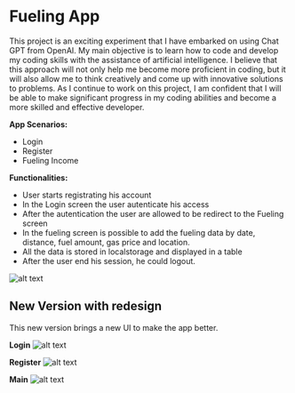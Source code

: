 # Fueling App
This project is an exciting experiment that I have embarked on using Chat GPT from OpenAI. My main objective is to learn how to code and develop my coding skills with the assistance of artificial intelligence. I believe that this approach will not only help me become more proficient in coding, but it will also allow me to think creatively and come up with innovative solutions to problems. As I continue to work on this project, I am confident that I will be able to make significant progress in my coding abilities and become a more skilled and effective developer.

**App Scenarios:**
- Login
- Register
- Fueling Income

**Functionalities:**
- User starts registrating his account
- In the Login screen the user autenticate his access
- After the autentication the user are allowed to be redirect to the Fueling screen
- In the fueling screen is possible to add the fueling data by date, distance, fuel amount, gas price and location.
- All the data is stored in localstorage and displayed in a table
- After the user end his session, he could logout.

![alt text](https://media.discordapp.net/attachments/1057921818134065154/1058265653016002621/Screenshot_2022-12-30_at_03.09.30.png?width=2160&height=735 "Logo Title Text 1")

## New Version with redesign
This new version brings a new UI to make the app better.

**Login**
![alt text](https://media.discordapp.net/attachments/1057921818134065154/1058591010348863579/Screenshot_2022-12-31_at_00.41.31.png?width=2160&height=791)

**Register**
![alt text](https://media.discordapp.net/attachments/1057921818134065154/1058591009753288815/Screenshot_2022-12-31_at_00.41.36.png?width=2160&height=841)

**Main**
![alt text](https://media.discordapp.net/attachments/1057921818134065154/1058591010722152448/Screenshot_2022-12-31_at_00.41.24.png?width=2160&height=852)
